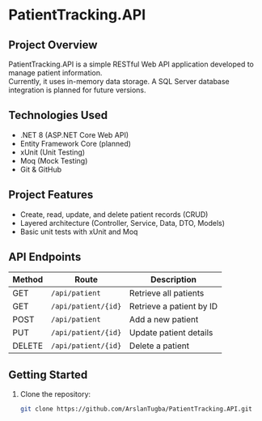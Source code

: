 # PatientTracking.API

## Project Overview
PatientTracking.API is a simple RESTful Web API application developed to manage patient information.  
Currently, it uses in-memory data storage. A SQL Server database integration is planned for future versions.

## Technologies Used
- .NET 8 (ASP.NET Core Web API)
- Entity Framework Core (planned)
- xUnit (Unit Testing)
- Moq (Mock Testing)
- Git & GitHub

## Project Features
- Create, read, update, and delete patient records (CRUD)
- Layered architecture (Controller, Service, Data, DTO, Models)
- Basic unit tests with xUnit and Moq

## API Endpoints
| Method | Route               | Description             |
| ------ | ------------------- | ----------------------- |
| GET    | `/api/patient`      | Retrieve all patients   |
| GET    | `/api/patient/{id}` | Retrieve a patient by ID|
| POST   | `/api/patient`      | Add a new patient       |
| PUT    | `/api/patient/{id}` | Update patient details  |
| DELETE | `/api/patient/{id}` | Delete a patient        |

## Getting Started
1. Clone the repository:
   ```bash
   git clone https://github.com/ArslanTugba/PatientTracking.API.git
